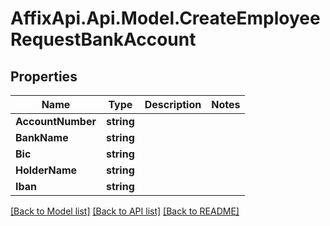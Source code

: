 # AffixApi.Api.Model.CreateEmployeeRequestBankAccount

## Properties

Name | Type | Description | Notes
------------ | ------------- | ------------- | -------------
**AccountNumber** | **string** |  | 
**BankName** | **string** |  | 
**Bic** | **string** |  | 
**HolderName** | **string** |  | 
**Iban** | **string** |  | 

[[Back to Model list]](../README.md#documentation-for-models) [[Back to API list]](../README.md#documentation-for-api-endpoints) [[Back to README]](../README.md)

